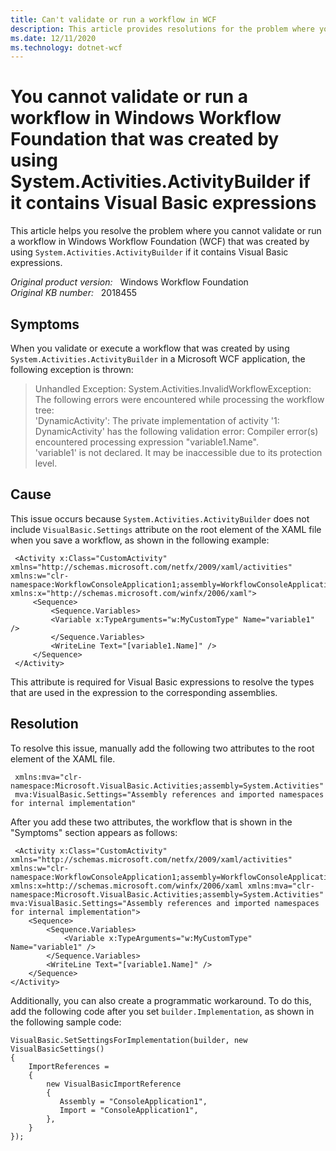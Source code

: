```yaml
---
title: Can't validate or run a workflow in WCF
description: This article provides resolutions for the problem where you cannot validate or run a workflow in Windows Workflow Foundation that was created by using System.Activities.ActivityBuilder if it contains Visual Basic expressions.
ms.date: 12/11/2020
ms.technology: dotnet-wcf
---
```

# You cannot validate or run a workflow in Windows Workflow Foundation that was created by using System.Activities.ActivityBuilder if it contains Visual Basic expressions

This article helps you resolve the problem where you cannot validate or run a workflow in Windows Workflow Foundation (WCF) that was created by using `System.Activities.ActivityBuilder` if it contains Visual Basic expressions.

_Original product version:_ &nbsp; Windows Workflow Foundation  
_Original KB number:_ &nbsp; 2018455

## Symptoms

When you validate or execute a workflow that was created by using `System.Activities.ActivityBuilder` in a Microsoft WCF application, the following exception is thrown:

> Unhandled Exception: System.Activities.InvalidWorkflowException: The following errors were encountered while processing
the workflow tree:  
'DynamicActivity': The private implementation of activity '1: DynamicActivity' has the following validation error:   Compiler error(s) encountered processing expression "variable1.Name".  
'variable1' is not declared. It may be inaccessible due to its protection level.

## Cause

This issue occurs because `System.Activities.ActivityBuilder` does not include `VisualBasic.Settings` attribute on the root element of the XAML file when you save a workflow, as shown in the following example:

```xaml
 <Activity x:Class="CustomActivity" xmlns="http://schemas.microsoft.com/netfx/2009/xaml/activities" xmlns:w="clr-namespace:WorkflowConsoleApplication1;assembly=WorkflowConsoleApplication1" xmlns:x="http://schemas.microsoft.com/winfx/2006/xaml">  
     <Sequence>  
         <Sequence.Variables>  
         <Variable x:TypeArguments="w:MyCustomType" Name="variable1" />  
         </Sequence.Variables>  
         <WriteLine Text="[variable1.Name]" />  
     </Sequence>  
 </Activity> 
```

This attribute is required for Visual Basic expressions to resolve the types that are used in the expression to the corresponding assemblies.

## Resolution

To resolve this issue, manually add the following two attributes to the root element of the XAML file.

```xaml
 xmlns:mva="clr-namespace:Microsoft.VisualBasic.Activities;assembly=System.Activities"  
 mva:VisualBasic.Settings="Assembly references and imported namespaces for internal implementation"
```

After you add these two attributes, the workflow that is shown in the "Symptoms" section appears as follows:

```xaml
 <Activity x:Class="CustomActivity" xmlns="http://schemas.microsoft.com/netfx/2009/xaml/activities" xmlns:w="clr-namespace:WorkflowConsoleApplication1;assembly=WorkflowConsoleApplication1" xmlns:x=http://schemas.microsoft.com/winfx/2006/xaml xmlns:mva="clr-namespace:Microsoft.VisualBasic.Activities;assembly=System.Activities" mva:VisualBasic.Settings="Assembly references and imported namespaces for internal implementation">
    <Sequence>
        <Sequence.Variables>
            <Variable x:TypeArguments="w:MyCustomType" Name="variable1" />
        </Sequence.Variables>
        <WriteLine Text="[variable1.Name]" />
    </Sequence>
</Activity>
```

Additionally, you can also create a programmatic workaround. To do this, add the following code after you set `builder.Implementation`, as shown in the following sample code:

```vbnet
VisualBasic.SetSettingsForImplementation(builder, new VisualBasicSettings()
{
    ImportReferences =
    {
        new VisualBasicImportReference
        {
           Assembly = "ConsoleApplication1",
           Import = "ConsoleApplication1",
        },
    }
});
```
